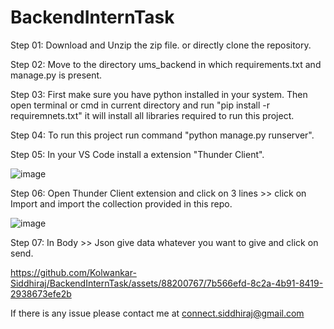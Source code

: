 # BackendInternTask

Step 01: Download and Unzip the zip file. or directly clone the repository.

Step 02: Move to the directory ums_backend in which requirements.txt and manage.py is present.

Step 03: First make sure you have python installed in your system. Then open terminal or cmd in current directory and run "pip install -r requiremnets.txt" it will install all libraries required to run this project.

Step 04: To run this project run command "python manage.py runserver".

Step 05: In your VS Code install a extension "Thunder Client".

![image](https://github.com/Kolwankar-Siddhiraj/BackendInternTask/assets/88200767/1fff7637-8489-441e-ab57-d794ebeba520)

Step 06: Open Thunder Client extension and click on 3 lines >> click on Import and import the collection provided in this repo.

![image](https://github.com/Kolwankar-Siddhiraj/BackendInternTask/assets/88200767/c48e94fd-f0e7-4015-87e1-83fa106e06fa)

Step 07: In Body >> Json give data whatever you want to give and click on send.

https://github.com/Kolwankar-Siddhiraj/BackendInternTask/assets/88200767/7b566efd-8c2a-4b91-8419-2938673efe2b






If there is any issue please contact me at connect.siddhiraj@gmail.com

